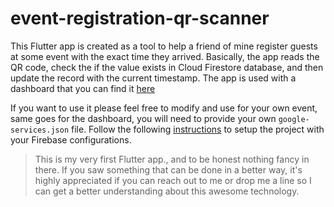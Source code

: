 # event-registration-qr-scanner

This Flutter app is created as a tool to help a friend of mine register guests at some event with the exact time they arrived. Basically, the app reads the QR code, check the if the value exists in Cloud Firestore database, and then update the record with the current timestamp. The app is used with a dashboard that you can find it [here](https://github.com/mmounirf/event-registration-dashboard)

If you want to use it please feel free to modify and use for your own event, same goes for the dashboard, you will need to provide your own `google-services.json` file. Follow the following [instructions](https://firebase.google.com/docs/flutter/setup) to setup the project with your Firebase configurations.

    

> This is my very first Flutter app., and to be honest nothing fancy in there. If you saw something that can be done in a better way, it's highly appreciated if you can reach out to me or drop me a line so I can get a better understanding about this awesome technology.
